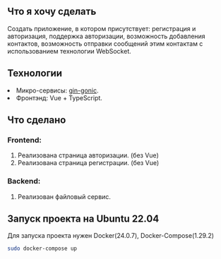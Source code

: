 <h2>Что я хочу сделать</h2>
<p>Создать приложение, в котором присутствует: регистрация и авторизация, поддержка авторизации, возможность добавления контактов, возможность отправки сообщений этим контактам с использованием технологии WebSocket.</p>
<h2>Технологии</h2>
<li>Микро-сервисы: <a href="https://github.com/gin-gonic/gin">gin-gonic</a>.</li>
<li>Фронтэнд: Vue + TypeScript.</li>
<h2>Что сделано</h2>
<h3>Frontend:</h3>
<ol>
  <li>Реализована страница авторизации. (без Vue)</li>
  <li>Реализована страница регистрации. (без Vue)</li>
</ol>
<h3>Backend:</h3>
<ol>
  <li>Реализован файловый сервис.</li>
</ol>
<h2>Запуск проекта на Ubuntu 22.04</h2>
<p>Для запуска проекта нужен Docker(24.0.7), Docker-Compose(1.29.2) </p>

```bash
sudo docker-compose up
```
